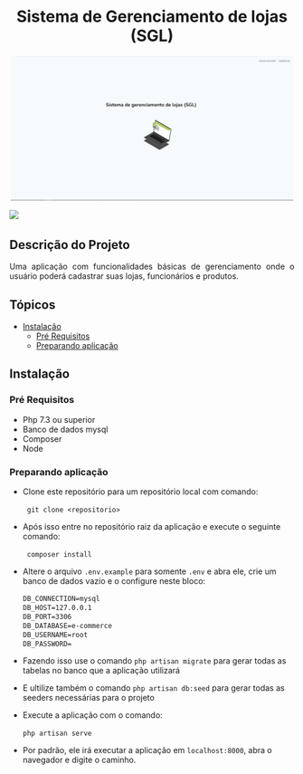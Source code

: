 <h1 align="center">Sistema de Gerenciamento de lojas (SGL)</h1>

<p align="center"><img src="public/img/new_projeto.png" width="500"></p>

<img src="https://img.shields.io/static/v1?label=Status&message=Concluido&color=54CD26&style=for-the-badge&logo=ghost"/>

## Descrição do Projeto
<p align="justify">Uma aplicação com funcionalidades básicas de gerenciamento onde o usuário poderá cadastrar suas lojas, funcionários e produtos.</p>

## Tópicos

<!--ts-->
   * [Instalação](#instalacao)
      * [Pré Requisitos](#pre_requsito)
      * [Preparando aplicação](#preparando_aplicacao)
<!--te-->

<h2 id="instalacao">Instalação</h2>

<h3 id="pre_requsito" >Pré Requisitos</h3>

- Php 7.3 ou superior
- Banco de dados mysql
- Composer
- Node

<h3 id="preparando_aplicacao" >Preparando aplicação</h3>

- Clone este repositório para um repositório local com comando:

    ` git clone <repositorio>`

- Após isso entre no repositório raiz da aplicação e execute o seguinte comando:

    ` composer install`

- Altere o arquivo `.env.example` para somente `.env` e abra ele,
  crie um banco de dados vazio e o configure neste bloco:

    ```
    DB_CONNECTION=mysql
    DB_HOST=127.0.0.1
    DB_PORT=3306
    DB_DATABASE=e-commerce
    DB_USERNAME=root
    DB_PASSWORD=
    ```
- Fazendo isso use o comando `php artisan migrate` para gerar todas as tabelas no banco que a aplicação utilizará
- E ultilize também o comando `php artisan db:seed` para gerar todas as seeders necessárias para o projeto

- Execute a aplicação com o comando:

    `php artisan serve`

- Por padrão, ele irá executar a aplicação em `localhost:8000`, abra o navegador e digite o caminho.
